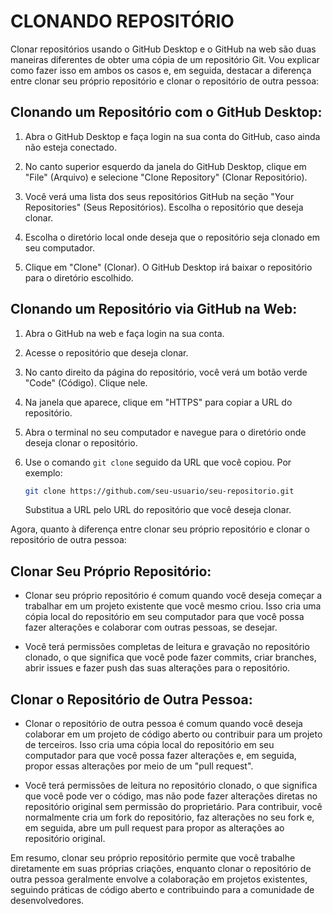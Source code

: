 # CLONANDO REPOSITÓRIO
Clonar repositórios usando o GitHub Desktop e o GitHub na web são duas maneiras diferentes de obter uma cópia de um repositório Git. Vou explicar como fazer isso em ambos os casos e, em seguida, destacar a diferença entre clonar seu próprio repositório e clonar o repositório de outra pessoa:

## Clonando um Repositório com o GitHub Desktop:
1. Abra o GitHub Desktop e faça login na sua conta do GitHub, caso ainda não esteja conectado.

2. No canto superior esquerdo da janela do GitHub Desktop, clique em "File" (Arquivo) e selecione "Clone Repository" (Clonar Repositório).

3. Você verá uma lista dos seus repositórios GitHub na seção "Your Repositories" (Seus Repositórios). Escolha o repositório que deseja clonar.

4. Escolha o diretório local onde deseja que o repositório seja clonado em seu computador.

5. Clique em "Clone" (Clonar). O GitHub Desktop irá baixar o repositório para o diretório escolhido.

## Clonando um Repositório via GitHub na Web:
1. Abra o GitHub na web e faça login na sua conta.

2. Acesse o repositório que deseja clonar.

3. No canto direito da página do repositório, você verá um botão verde "Code" (Código). Clique nele.

4. Na janela que aparece, clique em "HTTPS" para copiar a URL do repositório.

5. Abra o terminal no seu computador e navegue para o diretório onde deseja clonar o repositório.

6. Use o comando `git clone` seguido da URL que você copiou. Por exemplo:

   ```bash
   git clone https://github.com/seu-usuario/seu-repositorio.git
   ```

   Substitua a URL pelo URL do repositório que você deseja clonar.

Agora, quanto à diferença entre clonar seu próprio repositório e clonar o repositório de outra pessoa:

## Clonar Seu Próprio Repositório:
- Clonar seu próprio repositório é comum quando você deseja começar a trabalhar em um projeto existente que você mesmo criou. Isso cria uma cópia local do repositório em seu computador para que você possa fazer alterações e colaborar com outras pessoas, se desejar.

- Você terá permissões completas de leitura e gravação no repositório clonado, o que significa que você pode fazer commits, criar branches, abrir issues e fazer push das suas alterações para o repositório.

## Clonar o Repositório de Outra Pessoa:
- Clonar o repositório de outra pessoa é comum quando você deseja colaborar em um projeto de código aberto ou contribuir para um projeto de terceiros. Isso cria uma cópia local do repositório em seu computador para que você possa fazer alterações e, em seguida, propor essas alterações por meio de um "pull request".

- Você terá permissões de leitura no repositório clonado, o que significa que você pode ver o código, mas não pode fazer alterações diretas no repositório original sem permissão do proprietário. Para contribuir, você normalmente cria um fork do repositório, faz alterações no seu fork e, em seguida, abre um pull request para propor as alterações ao repositório original.

Em resumo, clonar seu próprio repositório permite que você trabalhe diretamente em suas próprias criações, enquanto clonar o repositório de outra pessoa geralmente envolve a colaboração em projetos existentes, seguindo práticas de código aberto e contribuindo para a comunidade de desenvolvedores.